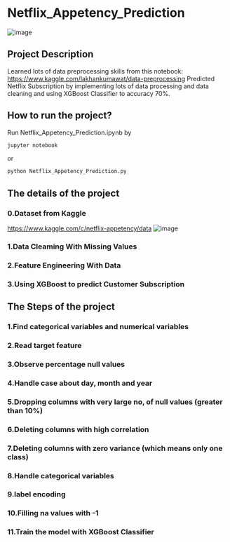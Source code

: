 # Netflix_Appetency_Prediction
![image](https://user-images.githubusercontent.com/76461262/158663243-5a9ceae5-ff22-4d9a-ab45-002522bfa4df.png)
## Project Description
Learned lots of data preprocessing skills from this notebook: https://www.kaggle.com/lakhankumawat/data-preprocessing
Predicted Netflix Subscription by implementing lots of data processing and data cleaning and using XGBoost Classifier to accuracy 70%.
## How to run the project?

Run Netflix_Appetency_Prediction.ipynb by
```sh
jupyter notebook
```
or 
```sh
python Netflix_Appetency_Prediction.py
```

## The details of the project
### 0.Dataset from Kaggle 
https://www.kaggle.com/c/netflix-appetency/data
![image](https://user-images.githubusercontent.com/76461262/158662108-efd56380-c602-4386-934d-123c8430b970.png)

### 1.Data Cleaming With Missing Values


### 2.Feature Engineering With Data


### 3.Using XGBoost to predict Customer Subscription

## The Steps of the project
### 1.Find categorical variables and numerical variables

### 2.Read target feature

### 3.Observe percentage null values

### 4.Handle case about day, month and year

### 5.Dropping columns with very large no, of null values (greater than 10%)

### 6.Deleting columns with high correlation

### 7.Deleting columns with zero variance (which means only one class)

### 8.Handle categorical variables

### 9.label encoding

### 10.Filling na values with -1

### 11.Train the model with XGBoost Classifier
